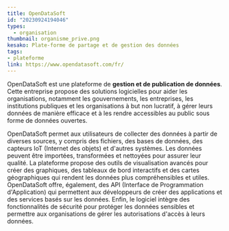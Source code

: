 ```yaml
---
title: OpenDataSoft
id: "20230924194046"
types:
  - organisation
thumbnail: organisme_prive.png
kesako: Plate-forme de partage et de gestion des données
tags:
- plateforme
link: https://www.opendatasoft.com/fr/
---
```

OpenDataSoft est une plateforme de **gestion et de publication de données**. Cette entreprise propose des solutions logicielles pour aider les organisations, notamment les gouvernements, les entreprises, les institutions publiques et les organisations à but non lucratif, à gérer leurs données de manière efficace et à les rendre accessibles au public sous forme de données ouvertes.

OpenDataSoft permet aux utilisateurs de collecter des données à partir de diverses sources, y compris des fichiers, des bases de données, des capteurs IoT (Internet des objets) et d'autres systèmes. Les données peuvent être importées, transformées et nettoyées pour assurer leur qualité.
La plateforme propose des outils de visualisation avancés pour créer des graphiques, des tableaux de bord interactifs et des cartes géographiques qui rendent les données plus compréhensibles et utiles.
OpenDataSoft offre, également, des API (Interface de Programmation d'Application) qui permettent aux développeurs de créer des applications et des services basés sur les données.
Enfin, le logiciel intègre des fonctionnalités de sécurité pour protéger les données sensibles et permettre aux organisations de gérer les autorisations d'accès à leurs données.